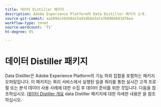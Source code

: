 ```yaml
---
title: 데이터 Distiller 패키지
description: Adobe Experience Platform의 Data Distiller 패키지 소개.
source-git-commit: aa209dce9268a15a91db6e3afa7b6066683d76ea
workflow-type: tm+mt
source-wordcount: '71'
ht-degree: 0%

---
```


# 데이터 Distiller 패키지

Data Distiller은 Adobe Experience Platform의 기능 하위 집합을 포함하는 패키지 오퍼링입니다. 이 패키지는 쿼리 서비스에서 실행된 일괄 쿼리를 통한 실시간 고객 프로필 또는 분석 데이터 사용 사례에 대한 수집 후 데이터 준비를 위한 것입니다. 다음을 참조하십시오. [데이터 Distiller 개요](../data-distiller/overview.md) data Distiller 패키지에 대한 자세한 내용은 을 참조하십시오.

<!-- Document is hidden temporarily
See the [Data Distiller overview](../data-distiller/overview.md) for more details on the Data Distiller package, or the the [Data Distiller license usage document](../data-distiller/license-usage.md) for information about your organization's Query Service license usage.
-->
